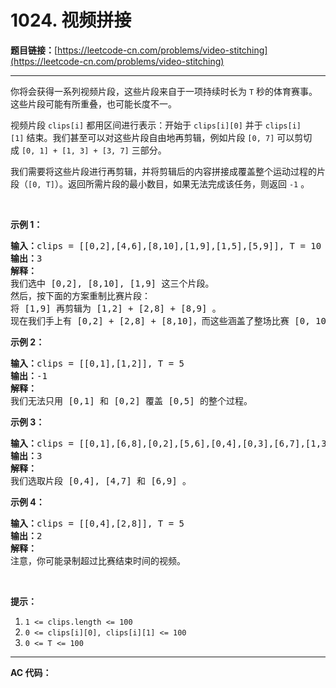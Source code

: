 # 1024. 视频拼接

**题目链接：**[https://leetcode-cn.com/problems/video-stitching](https://leetcode-cn.com/problems/video-stitching)

---

<div class="content__1Y2H">
 <div class="notranslate">
  <p>你将会获得一系列视频片段，这些片段来自于一项持续时长为&nbsp;<code>T</code>&nbsp;秒的体育赛事。这些片段可能有所重叠，也可能长度不一。</p> 
  <p>视频片段&nbsp;<code>clips[i]</code>&nbsp;都用区间进行表示：开始于&nbsp;<code>clips[i][0]</code>&nbsp;并于&nbsp;<code>clips[i][1]</code>&nbsp;结束。我们甚至可以对这些片段自由地再剪辑，例如片段&nbsp;<code>[0, 7]</code>&nbsp;可以剪切成&nbsp;<code>[0, 1] +&nbsp;[1, 3] + [3, 7]</code>&nbsp;三部分。</p> 
  <p>我们需要将这些片段进行再剪辑，并将剪辑后的内容拼接成覆盖整个运动过程的片段（<code>[0, T]</code>）。返回所需片段的最小数目，如果无法完成该任务，则返回&nbsp;<code>-1</code> 。</p> 
  <p>&nbsp;</p> 
  <p><strong>示例 1：</strong></p> 
  <pre class="language-text"><strong>输入：</strong>clips = [[0,2],[4,6],[8,10],[1,9],[1,5],[5,9]], T = 10
<strong>输出：</strong>3
<strong>解释：</strong>
我们选中 [0,2], [8,10], [1,9] 这三个片段。
然后，按下面的方案重制比赛片段：
将 [1,9] 再剪辑为 [1,2] + [2,8] + [8,9] 。
现在我们手上有 [0,2] + [2,8] + [8,10]，而这些涵盖了整场比赛 [0, 10]。
</pre> 
  <p><strong>示例 2：</strong></p> 
  <pre class="language-text"><strong>输入：</strong>clips = [[0,1],[1,2]], T = 5
<strong>输出：</strong>-1
<strong>解释：</strong>
我们无法只用 [0,1] 和 [0,2] 覆盖 [0,5] 的整个过程。
</pre> 
  <p><strong>示例 3：</strong></p> 
  <pre class="language-text"><strong>输入：</strong>clips = [[0,1],[6,8],[0,2],[5,6],[0,4],[0,3],[6,7],[1,3],[4,7],[1,4],[2,5],[2,6],[3,4],[4,5],[5,7],[6,9]], T = 9
<strong>输出：</strong>3
<strong>解释： </strong>
我们选取片段 [0,4], [4,7] 和 [6,9] 。
</pre> 
  <p><strong>示例 4：</strong></p> 
  <pre class="language-text"><strong>输入：</strong>clips = [[0,4],[2,8]], T = 5
<strong>输出：</strong>2
<strong>解释：</strong>
注意，你可能录制超过比赛结束时间的视频。
</pre> 
  <p>&nbsp;</p> 
  <p><strong>提示：</strong></p> 
  <ol> 
   <li><code>1 &lt;= clips.length &lt;= 100</code></li> 
   <li><code>0 &lt;= clips[i][0], clips[i][1] &lt;= 100</code></li> 
   <li><code>0 &lt;= T &lt;= 100</code></li> 
  </ol> 
 </div>
</div>

---

**AC 代码：**

```java

```